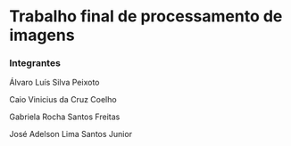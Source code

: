# Trabalho final de processamento de imagens
<h3>Integrantes</h3>

<p>Álvaro Luís Silva Peixoto</p>
<p>Caio Vinicius da Cruz Coelho</p> 
<p>Gabriela Rocha Santos Freitas</p> 
<p>José Adelson Lima Santos Junior</p> 
